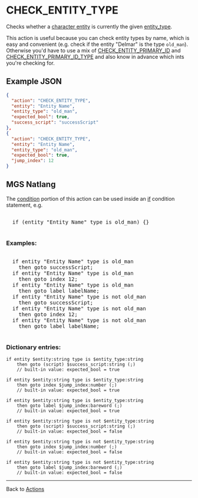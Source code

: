# CHECK_ENTITY_TYPE

Checks whether a [character entity](entities/character_entity) is currently the given [entity_type](entities/entity_properties).

This action is useful because you can check entity types by name, which is easy and convenient (e.g. check if the entity "Delmar" is the type `old_man`). Otherwise you'd have to use a mix of [CHECK_ENTITY_PRIMARY_ID](actions/CHECK_ENTITY_PRIMARY_ID) and [CHECK_ENTITY_PRIMARY_ID_TYPE](actions/CHECK_ENTITY_PRIMARY_ID_TYPE) and also know in advance which ints you're checking for.

## Example JSON

```json
{
  "action": "CHECK_ENTITY_TYPE",
  "entity": "Entity Name",
  "entity_type": "old_man",
  "expected_bool": true,
  "success_script": "successScript"
},
{
  "action": "CHECK_ENTITY_TYPE",
  "entity": "Entity Name",
  "entity_type": "old_man",
  "expected_bool": true,
  "jump_index": 12
}
```

## MGS Natlang

The [condition](actions/conditional_gotos) portion of this action can be used inside an [if](mgs/advanced_syntax/if_and_else) condition statement, e.g.

<pre class="HyperMD-codeblock mgs">

  <span class="control">if</span> <span class="bracket">(</span><span class="sigil">entity</span> <span class="string">"Entity Name"</span> <span class="target">type</span> <span class="operator">is</span> <span class="string">old_man</span><span class="bracket">)</span> <span class="bracket">{</span><span class="bracket">}</span>

</pre>

### Examples:

<pre class="HyperMD-codeblock mgs">

  <span class="control">if</span> <span class="sigil">entity</span> <span class="string">"Entity Name"</span> <span class="target">type</span> <span class="operator">is</span> <span class="string">old_man</span>
    <span class="control">then</span> <span class="control">goto</span> <span class="script">successScript</span><span class="">;</span>
  <span class="control">if</span> <span class="sigil">entity</span> <span class="string">"Entity Name"</span> <span class="target">type</span> <span class="operator">is</span> <span class="string">old_man</span>
    <span class="control">then</span> <span class="control">goto</span> <span class="sigil">index</span> <span class="number">12</span><span class="">;</span>
  <span class="control">if</span> <span class="sigil">entity</span> <span class="string">"Entity Name"</span> <span class="target">type</span> <span class="operator">is</span> <span class="string">old_man</span>
    <span class="control">then</span> <span class="control">goto</span> <span class="sigil">label</span> <span class="string">labelName</span><span class="">;</span>
  <span class="control">if</span> <span class="sigil">entity</span> <span class="string">"Entity Name"</span> <span class="target">type</span> <span class="operator">is</span> <span class="operator">not</span> <span class="string">old_man</span>
    <span class="control">then</span> <span class="control">goto</span> <span class="script">successScript</span><span class="">;</span>
  <span class="control">if</span> <span class="sigil">entity</span> <span class="string">"Entity Name"</span> <span class="target">type</span> <span class="operator">is</span> <span class="operator">not</span> <span class="string">old_man</span>
    <span class="control">then</span> <span class="control">goto</span> <span class="sigil">index</span> <span class="number">12</span><span class="">;</span>
  <span class="control">if</span> <span class="sigil">entity</span> <span class="string">"Entity Name"</span> <span class="target">type</span> <span class="operator">is</span> <span class="operator">not</span> <span class="string">old_man</span>
    <span class="control">then</span> <span class="control">goto</span> <span class="sigil">label</span> <span class="string">labelName</span><span class="">;</span>

</pre>

### Dictionary entries:

```
if entity $entity:string type is $entity_type:string
    then goto (script) $success_script:string (;)
	// built-in value: expected_bool = true

if entity $entity:string type is $entity_type:string
    then goto index $jump_index:number (;)
	// built-in value: expected_bool = true

if entity $entity:string type is $entity_type:string
    then goto label $jump_index:bareword (;)
	// built-in value: expected_bool = true

if entity $entity:string type is not $entity_type:string
    then goto (script) $success_script:string (;)
	// built-in value: expected_bool = false

if entity $entity:string type is not $entity_type:string
    then goto index $jump_index:number (;)
	// built-in value: expected_bool = false

if entity $entity:string type is not $entity_type:string
    then goto label $jump_index:bareword (;)
	// built-in value: expected_bool = false
```

---

Back to [Actions](actions)
